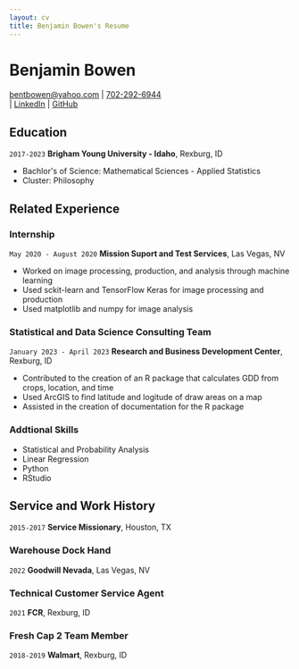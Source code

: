 ```yaml
---
layout: cv
title: Benjamin Bowen's Resume
---
```

# Benjamin Bowen
<div>
<a href="bentbowen@yahoo.com">bentbowen@yahoo.com</a>
| <a href="702-292-6944">702-292-6944</a>
<div id="webaddress">
| <a href="https://www.linkedin.com/in/benjamin-bowen-78ab9b183/">LinkedIn</a>
| <a href="https://github.com/Bowenator">GitHub</a>
</div>

<!-- https://www.monique.tech/the-art-of-markdown -->

## Education

`2017-2023`
__Brigham Young University - Idaho__, Rexburg, ID

- Bachlor's of Science: Mathematical Sciences - Applied Statistics
- Cluster: Philosophy

## Related Experience

### Internship

`May 2020 - August 2020`
__Mission Suport and Test Services__, Las Vegas, NV

- Worked on image processing, production, and analysis through machine learning
- Used sckit-learn and TensorFlow Keras for image processing and production
- Used matplotlib and numpy for image analysis

### Statistical and Data Science Consulting Team

`January 2023 - April 2023`
__Research and Business Development Center__, Rexburg, ID

- Contributed to the creation of an R package that calculates GDD from crops, location, and time
- Used ArcGIS to find latitude and logitude of draw areas on a map
- Assisted in the creation of documentation for the R package

### Addtional Skills
- Statistical and Probability Analysis
- Linear Regression
- Python
- RStudio

## Service and Work History

`2015-2017`
__Service Missionary__, Houston, TX

### Warehouse Dock Hand
`2022`
__Goodwill Nevada__, Las Vegas, NV

### Technical Customer Service Agent

`2021`
__FCR__, Rexburg, ID

### Fresh Cap 2 Team Member

`2018-2019`
__Walmart__, Rexburg, ID



<!-- ### Footer

Last updated: May 2013 -->


